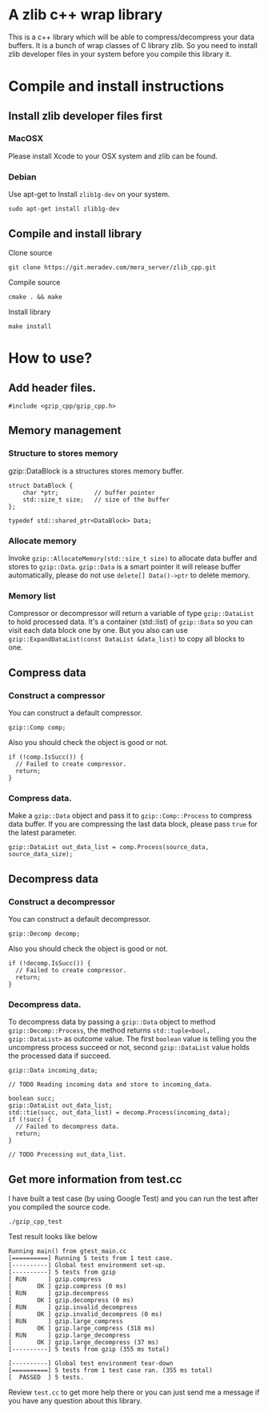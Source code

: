 A zlib c++ wrap library
=======================

This is a c++ library which will be able to compress/decompress your data buffers. It is a bunch of wrap classes of C library zlib. So you need to install zlib developer files in your system before you compile this library it.

Compile and install instructions
================================

Install zlib developer files first
----------------------------------

### MacOSX

Please install Xcode to your OSX system and zlib can be found.

### Debian

Use apt-get to Install `zlib1g-dev` on your system.

```
sudo apt-get install zlib1g-dev
```

Compile and install library
---------------------------

Clone source

```
git clone https://git.meradev.com/mera_server/zlib_cpp.git
```

Compile source

```
cmake . && make
```

Install library

```
make install
```

How to use?
===========

Add header files.
-----------------

```
#include <gzip_cpp/gzip_cpp.h>
```

Memory management
-----------------

### Structure to stores memory

gzip::DataBlock is a structures stores memory buffer.

```
struct DataBlock {
    char *ptr;          // buffer pointer
    std::size_t size;   // size of the buffer
};

typedef std::shared_ptr<DataBlock> Data;
```

### Allocate memory

Invoke `gzip::AllocateMemory(std::size_t size)` to allocate data buffer and stores to `gzip::Data`. `gzip::Data` is a smart pointer it will release buffer automatically, please do not use `delete[] Data()->ptr` to delete memory.

### Memory list

Compressor or decompressor will return a variable of type `gzip::DataList` to hold processed data. It's a container (std::list) of `gzip::Data` so you can visit each data block one by one. But you also can use `gzip::ExpandDataList(const DataList &data_list)` to copy all blocks to one.

Compress data
-------------

### Construct a compressor

You can construct a default compressor.

```
gzip::Comp comp;
```

Also you should check the object is good or not.

```
if (!comp.IsSucc()) {
  // Failed to create compressor.
  return;
}
```

### Compress data.

Make a `gzip::Data` object and pass it to `gzip::Comp::Process` to compress data buffer. If you are compressing the last data block, please pass `true` for the latest parameter.

```
gzip::DataList out_data_list = comp.Process(source_data, source_data_size);
```

Decompress data
---------------

### Construct a decompressor

You can construct a default decompressor.

```
gzip::Decomp decomp;
```

Also you should check the object is good or not.

```
if (!decomp.IsSucc()) {
  // Failed to create compressor.
  return;
}
```

### Decompress data.

To decompress data by passing a `gzip::Data` object to method `gzip::Decomp::Process`, the method returns `std::tuple<bool, gzip::DataList>` as outcome value. The first `boolean` value is telling you the uncompress process succeed or not, second `gzip::DataList` value holds the processed data if succeed.

```
gzip::Data incoming_data;

// TODO Reading incoming data and store to incoming_data.

boolean succ;
gzip::DataList out_data_list;
std::tie(succ, out_data_list) = decomp.Process(incoming_data);
if (!succ) {
  // Failed to decompress data.
  return;
}

// TODO Processing out_data_list.
```

Get more information from test.cc
---------------------------------

I have built a test case (by using Google Test) and you can run the test after you compiled the source code.

```
./gzip_cpp_test
```

Test result looks like below

```
Running main() from gtest_main.cc
[==========] Running 5 tests from 1 test case.
[----------] Global test environment set-up.
[----------] 5 tests from gzip
[ RUN      ] gzip.compress
[       OK ] gzip.compress (0 ms)
[ RUN      ] gzip.decompress
[       OK ] gzip.decompress (0 ms)
[ RUN      ] gzip.invalid_decompress
[       OK ] gzip.invalid_decompress (0 ms)
[ RUN      ] gzip.large_compress
[       OK ] gzip.large_compress (318 ms)
[ RUN      ] gzip.large_decompress
[       OK ] gzip.large_decompress (37 ms)
[----------] 5 tests from gzip (355 ms total)

[----------] Global test environment tear-down
[==========] 5 tests from 1 test case ran. (355 ms total)
[  PASSED  ] 5 tests.
```

Review `test.cc` to get more help there or you can just send me a message if you have any question about this library.
